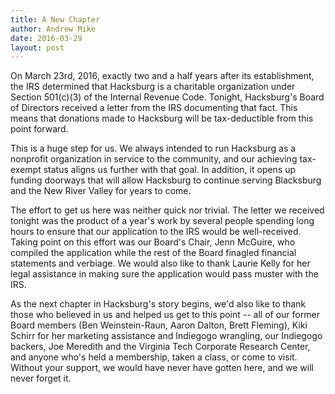 ```yaml
---
title: A New Chapter
author: Andrew Mike
date: 2016-03-29
layout: post
---
```


On March 23rd, 2016, exactly two and a half years after its establishment, the IRS determined that Hacksburg is a charitable organization under Section 501(c)(3) of the Internal Revenue Code. Tonight, Hacksburg's Board of Directors received a letter from the IRS documenting that fact. This means that donations made to Hacksburg will be tax-deductible from this point forward.

This is a huge step for us. We always intended to run Hacksburg as a nonprofit organization in service to the community, and our achieving tax-exempt status aligns us further with that goal. In addition, it opens up funding doorways that will allow Hacksburg to continue serving Blacksburg and the New River Valley for years to come.

The effort to get us here was neither quick nor trivial. The letter we received tonight was the product of a year's work by several people spending long hours to ensure that our application to the IRS would be well-received. Taking point on this effort was our Board's Chair, Jenn McGuire, who compiled the application while the rest of the Board finagled financial statements and verbiage. We would also like to thank Laurie Kelly for her legal assistance in making sure the application would pass muster with the IRS.

As the next chapter in Hacksburg's story begins, we'd also like to thank those who believed in us and helped us get to this point -- all of our former Board members (Ben Weinstein-Raun, Aaron Dalton, Brett Fleming), Kiki Schirr for her marketing assistance and Indiegogo wrangling, our Indiegogo backers, Joe Meredith and the Virginia Tech Corporate Research Center, and anyone who's held a membership, taken a class, or come to visit. Without your support, we would have never have gotten here, and we will never forget it.
